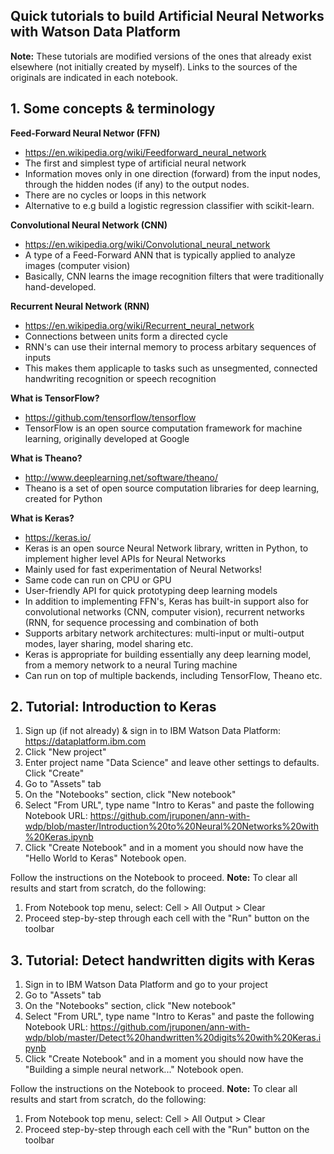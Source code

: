 ## Quick tutorials to build Artificial Neural Networks with Watson Data Platform

**Note:** These tutorials are modified versions of the ones that already exist elsewhere (not initially created by myself). Links to the sources of the originals are indicated in each notebook.

## 1. Some concepts & terminology

**Feed-Forward Neural Networ (FFN)**
- https://en.wikipedia.org/wiki/Feedforward_neural_network
- The first and simplest type of artificial neural network
- Information moves only in one direction (forward) from the input nodes, through the hidden nodes (if any) to the output nodes.
- There are no cycles or loops in this network
- Alternative to e.g build a logistic regression classifier with scikit-learn.

**Convolutional Neural Network (CNN)**
- https://en.wikipedia.org/wiki/Convolutional_neural_network
- A type of a Feed-Forward ANN that is typically applied to analyze images (computer vision)
- Basically, CNN learns the image recognition filters that were traditionally hand-developed.

**Recurrent Neural Network (RNN)**
- https://en.wikipedia.org/wiki/Recurrent_neural_network
- Connections between units form a directed cycle
- RNN's can use their internal memory to process arbitary sequences of inputs
- This makes them applicaple to tasks such as unsegmented, connected handwriting recognition or speech recognition

**What is TensorFlow?**
- https://github.com/tensorflow/tensorflow
- TensorFlow is an open source computation framework for machine learning, originally developed at Google 

**What is Theano?**
- http://www.deeplearning.net/software/theano/
- Theano is a set of open source computation libraries for deep learning, created for Python

**What is Keras?**
- https://keras.io/
- Keras is an open source Neural Network library, written in Python, to implement higher level APIs for Neural Networks
- Mainly used for fast experimentation of Neural Networks!
- Same code can run on CPU or GPU
- User-friendly API for quick prototyping deep learning models
- In addition to implementing FFN's, Keras has built-in support also for convolutional networks (CNN, computer vision), recurrent networks (RNN, for sequence processing and combination of both
- Supports arbitary network architectures: multi-input or multi-output modes, layer sharing, model sharing etc.
- Keras is appropriate for building essentially any deep learning model, from a memory network to a neural Turing machine
- Can run on top of multiple backends, including TensorFlow, Theano etc.

## 2. Tutorial: Introduction to Keras
1. Sign up (if not already) & sign in to IBM Watson Data Platform: https://dataplatform.ibm.com
2. Click "New project"
3. Enter project name "Data Science" and leave other settings to defaults. Click "Create"
4. Go to "Assets" tab
5. On the "Notebooks" section, click "New notebook"
6. Select "From URL", type name "Intro to Keras" and paste the following Notebook URL:
https://github.com/jruponen/ann-with-wdp/blob/master/Introduction%20to%20Neural%20Networks%20with%20Keras.ipynb
7. Click "Create Notebook" and in a moment you should now have the "Hello World to Keras" Notebook open.

Follow the instructions on the Notebook to proceed.
**Note:** To clear all results and start from scratch, do the following:
1. From Notebook top menu, select: Cell > All Output > Clear
2. Proceed step-by-step through each cell with the "Run" button on the toolbar

## 3. Tutorial: Detect handwritten digits with Keras
1. Sign in to IBM Watson Data Platform and go to your project
2. Go to "Assets" tab
3. On the "Notebooks" section, click "New notebook"
4. Select "From URL", type name "Intro to Keras" and paste the following Notebook URL:
https://github.com/jruponen/ann-with-wdp/blob/master/Detect%20handwritten%20digits%20with%20Keras.ipynb
5. Click "Create Notebook" and in a moment you should now have the "Building a simple neural network..." Notebook open.

Follow the instructions on the Notebook to proceed.
**Note:** To clear all results and start from scratch, do the following:
1. From Notebook top menu, select: Cell > All Output > Clear
2. Proceed step-by-step through each cell with the "Run" button on the toolbar
